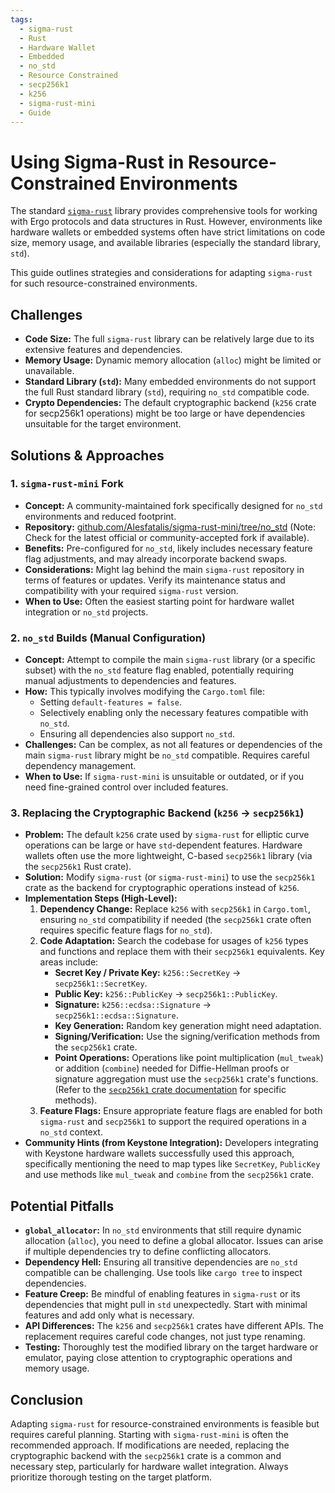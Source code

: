 ```yaml
---
tags:
  - sigma-rust
  - Rust
  - Hardware Wallet
  - Embedded
  - no_std
  - Resource Constrained
  - secp256k1
  - k256
  - sigma-rust-mini
  - Guide
---
```


# Using Sigma-Rust in Resource-Constrained Environments

The standard [`sigma-rust`](sigma-rust.md) library provides comprehensive tools for working with Ergo protocols and data structures in Rust. However, environments like hardware wallets or embedded systems often have strict limitations on code size, memory usage, and available libraries (especially the standard library, `std`).

This guide outlines strategies and considerations for adapting `sigma-rust` for such resource-constrained environments.

## Challenges

*   **Code Size:** The full `sigma-rust` library can be relatively large due to its extensive features and dependencies.
*   **Memory Usage:** Dynamic memory allocation (`alloc`) might be limited or unavailable.
*   **Standard Library (`std`):** Many embedded environments do not support the full Rust standard library (`std`), requiring `no_std` compatible code.
*   **Crypto Dependencies:** The default cryptographic backend (`k256` crate for secp256k1 operations) might be too large or have dependencies unsuitable for the target environment.

## Solutions & Approaches

### 1. `sigma-rust-mini` Fork

*   **Concept:** A community-maintained fork specifically designed for `no_std` environments and reduced footprint.
*   **Repository:** [github.com/Alesfatalis/sigma-rust-mini/tree/no_std](https://github.com/Alesfatalis/sigma-rust-mini/tree/no_std) (Note: Check for the latest official or community-accepted fork if available).
*   **Benefits:** Pre-configured for `no_std`, likely includes necessary feature flag adjustments, and may already incorporate backend swaps.
*   **Considerations:** Might lag behind the main `sigma-rust` repository in terms of features or updates. Verify its maintenance status and compatibility with your required `sigma-rust` version.
*   **When to Use:** Often the easiest starting point for hardware wallet integration or `no_std` projects.

### 2. `no_std` Builds (Manual Configuration)

*   **Concept:** Attempt to compile the main `sigma-rust` library (or a specific subset) with the `no_std` feature flag enabled, potentially requiring manual adjustments to dependencies and features.
*   **How:** This typically involves modifying the `Cargo.toml` file:
    *   Setting `default-features = false`.
    *   Selectively enabling only the necessary features compatible with `no_std`.
    *   Ensuring all dependencies also support `no_std`.
*   **Challenges:** Can be complex, as not all features or dependencies of the main `sigma-rust` library might be `no_std` compatible. Requires careful dependency management.
*   **When to Use:** If `sigma-rust-mini` is unsuitable or outdated, or if you need fine-grained control over included features.

### 3. Replacing the Cryptographic Backend (`k256` -> `secp256k1`)

*   **Problem:** The default `k256` crate used by `sigma-rust` for elliptic curve operations can be large or have `std`-dependent features. Hardware wallets often use the more lightweight, C-based `secp256k1` library (via the `secp256k1` Rust crate).
*   **Solution:** Modify `sigma-rust` (or `sigma-rust-mini`) to use the `secp256k1` crate as the backend for cryptographic operations instead of `k256`.
*   **Implementation Steps (High-Level):**
    1.  **Dependency Change:** Replace `k256` with `secp256k1` in `Cargo.toml`, ensuring `no_std` compatibility if needed (the `secp256k1` crate often requires specific feature flags for `no_std`).
    2.  **Code Adaptation:** Search the codebase for usages of `k256` types and functions and replace them with their `secp256k1` equivalents. Key areas include:
        *   **Secret Key / Private Key:** `k256::SecretKey` -> `secp256k1::SecretKey`.
        *   **Public Key:** `k256::PublicKey` -> `secp256k1::PublicKey`.
        *   **Signature:** `k256::ecdsa::Signature` -> `secp256k1::ecdsa::Signature`.
        *   **Key Generation:** Random key generation might need adaptation.
        *   **Signing/Verification:** Use the signing/verification methods from the `secp256k1` crate.
        *   **Point Operations:** Operations like point multiplication (`mul_tweak`) or addition (`combine`) needed for Diffie-Hellman proofs or signature aggregation must use the `secp256k1` crate's functions. (Refer to the [`secp256k1` crate documentation](https://docs.rs/secp256k1/latest/secp256k1/) for specific methods).
    3.  **Feature Flags:** Ensure appropriate feature flags are enabled for both `sigma-rust` and `secp256k1` to support the required operations in a `no_std` context.
*   **Community Hints (from Keystone Integration):** Developers integrating with Keystone hardware wallets successfully used this approach, specifically mentioning the need to map types like `SecretKey`, `PublicKey` and use methods like `mul_tweak` and `combine` from the `secp256k1` crate.

## Potential Pitfalls

*   **`global_allocator`:** In `no_std` environments that still require dynamic allocation (`alloc`), you need to define a global allocator. Issues can arise if multiple dependencies try to define conflicting allocators.
*   **Dependency Hell:** Ensuring all transitive dependencies are `no_std` compatible can be challenging. Use tools like `cargo tree` to inspect dependencies.
*   **Feature Creep:** Be mindful of enabling features in `sigma-rust` or its dependencies that might pull in `std` unexpectedly. Start with minimal features and add only what is necessary.
*   **API Differences:** The `k256` and `secp256k1` crates have different APIs. The replacement requires careful code changes, not just type renaming.
*   **Testing:** Thoroughly test the modified library on the target hardware or emulator, paying close attention to cryptographic operations and memory usage.

## Conclusion

Adapting `sigma-rust` for resource-constrained environments is feasible but requires careful planning. Starting with `sigma-rust-mini` is often the recommended approach. If modifications are needed, replacing the cryptographic backend with the `secp256k1` crate is a common and necessary step, particularly for hardware wallet integration. Always prioritize thorough testing on the target platform.
